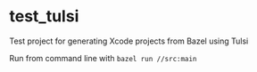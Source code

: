 # test_tulsi
Test project for generating Xcode projects from Bazel using Tulsi

Run from command line with `bazel run //src:main`

